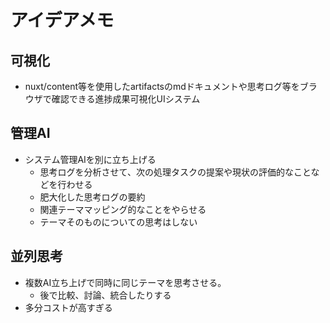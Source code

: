 # アイデアメモ

## 可視化
* nuxt/content等を使用したartifactsのmdドキュメントや思考ログ等をブラウザで確認できる進捗成果可視化UIシステム

## 管理AI
* システム管理AIを別に立ち上げる
  * 思考ログを分析させて、次の処理タスクの提案や現状の評価的なことなどを行わせる
  * 肥大化した思考ログの要約
  * 関連テーママッピング的なことをやらせる
  * テーマそのものについての思考はしない

## 並列思考
* 複数AI立ち上げで同時に同じテーマを思考させる。
  * 後で比較、討論、統合したりする
* 多分コストが高すぎる